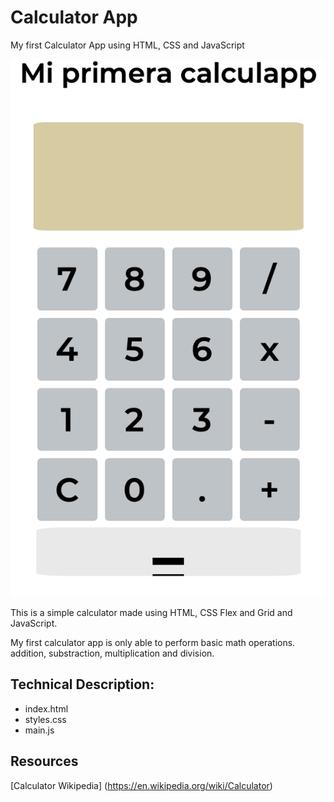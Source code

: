 # Calculator App

My first Calculator App using HTML, CSS and JavaScript

![Alt Calculator](./calculapp.png "Calculator app")

This is a simple calculator made using HTML, CSS Flex and Grid and JavaScript. 

My first calculator app is only able to perform basic math operations. addition, substraction, multiplication and division. 

## Technical Description: 

- index.html 
- styles.css
- main.js 


## Resources 

[Calculator Wikipedia] (https://en.wikipedia.org/wiki/Calculator)
